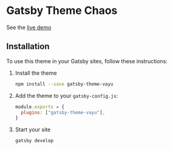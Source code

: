 # Gatsby Theme Chaos

See the [live demo](https://stoic-ptolemy-decc62.netlify.com/)

## Installation

To use this theme in your Gatsby sites, follow these instructions:

1.  Install the theme

    ```sh
    npm install --save gatsby-theme-vayu
    ```

2.  Add the theme to your `gatsby-config.js`:

    ```js
    module.exports = {
      plugins: ["gatsby-theme-vayu"],
    }
    ```

3.  Start your site
    ```sh
    gatsby develop
    ```
